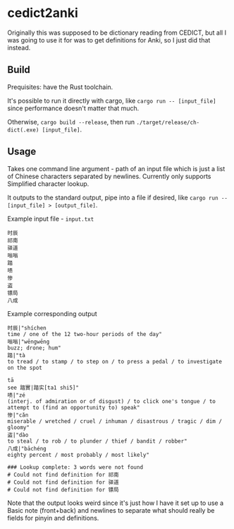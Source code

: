 # cedict2anki

Originally this was supposed to be dictionary reading from CEDICT, but all I was
going to use it for was to get definitions for Anki, so I just did that instead.

## Build
Prequisites: have the Rust toolchain.

It's possible to run it directly with cargo, like `cargo run -- [input_file]` since
performance doesn't matter that much.

Otherwise, `cargo build --release`, then run `./target/release/ch-dict(.exe) [input_file]`.

## Usage
Takes one command line argument - path of an input file which is just a list of
Chinese characters separated by newlines. Currently only supports Simplified character lookup.

It outputs to the standard output, pipe into a file if desired, like
`cargo run -- [input_file] > [output_file]`.

Example input file - `input.txt`
```
时辰
祁南
驿道
嗡嗡
踏
啧
惨
盗
镖局
八成
```

Example corresponding output
```
时辰|"shíchen
time / one of the 12 two-hour periods of the day"
嗡嗡|"wēngwēng
buzz; drone; hum"
踏|"tà
to tread / to stamp / to step on / to press a pedal / to investigate on the spot

tā
see 踏實|踏实[ta1 shi5]"
啧|"zé
(interj. of admiration or of disgust) / to click one's tongue / to attempt to (find an opportunity to) speak"
惨|"cǎn
miserable / wretched / cruel / inhuman / disastrous / tragic / dim / gloomy"
盗|"dào
to steal / to rob / to plunder / thief / bandit / robber"
八成|"bāchéng
eighty percent / most probably / most likely"

### Lookup complete: 3 words were not found
# Could not find definition for 祁南
# Could not find definition for 驿道
# Could not find definition for 镖局
```
Note that the output looks weird since it's just how I have it set up to use
a Basic note (front+back) and newlines to separate what should really be fields
for pinyin and definitions.